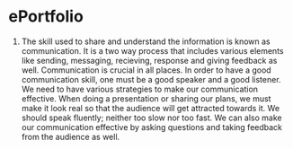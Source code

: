 # ePortfolio
1. The skill used to share and understand the information is known as communication. It is a two way process that includes various elements like sending, messaging, recieving, response and giving feedback as well. Communication is crucial in all places. In order to have a good communication skill, one must be a good speaker and a good listener. We need to have various strategies to make our communication effective. When doing a presentation or sharing our plans, we must make it look real so that the audience will get attracted towards it. We should speak fluently; neither too slow nor too fast. We can also make our communication effective by asking questions and taking feedback from the audience as well.
